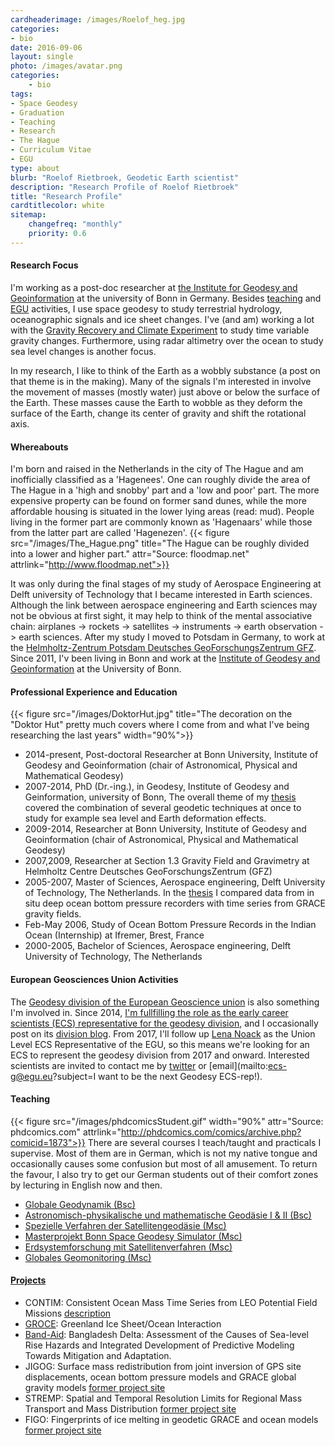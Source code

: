 ```yaml
---
cardheaderimage: /images/Roelof_heg.jpg
categories:
- bio
date: 2016-09-06
layout: single
photo: /images/avatar.png
categories:
    - bio
tags:
- Space Geodesy
- Graduation
- Teaching
- Research
- The Hague
- Curriculum Vitae
- EGU
type: about
blurb: "Roelof Rietbroek, Geodetic Earth scientist"
description: "Research Profile of Roelof Rietbroek"
title: "Research Profile"
cardtitlecolor: white
sitemap:
    changefreq: "monthly"
    priority: 0.6
---
```



#### Research Focus 
I'm working as a post-doc researcher at [the Institute for Geodesy and Geoinformation](http://www.igg.uni-bonn.de) at the university of Bonn in Germany. Besides [teaching](#teaching) and [EGU](#EGU) activities, I use space geodesy to study terrestrial hydrology, oceanographic signals and ice sheet changes. I've (and am) working a lot with the [Gravity Recovery and Climate Experiment](http://grace.jpl.nasa.gov/mission/grace/) to study time variable gravity changes. Furthermore, using radar altimetry over the ocean to study sea level changes is another focus.

In my research, I like to think of the Earth as a wobbly substance (a post on that theme is in the making). Many of the signals I'm interested in involve the movement of masses (mostly water) just above or below the surface of the Earth. These masses cause the Earth to wobble as they deform the surface of the Earth, change its center of gravity and shift the rotational axis. 

#### Whereabouts
I'm born and raised in the Netherlands in the city of The Hague and am inofficially classified as a  'Hagenees'. One can roughly divide the area of The Hague in a 'high and snobby' part and a 'low and poor' part. The more expensive property can be found on former sand dunes, while the more affordable housing is situated in the lower lying areas (read: mud). People living in the former part are commonly known as 'Hagenaars' while those from the latter part are called 'Hagenezen'. 
{{< figure src="/images/The_Hague.png" title="The Hague can be roughly divided into a lower and higher part." attr="Source: floodmap.net" attrlink="http://www.floodmap.net">}}



It was only during the final stages of my study of Aerospace Engineering at Delft university of Technology that I became interested in Earth sciences. Although the link between aerospace engineering and Earth sciences may not be obvious at first sight, it may help to think of the mental associative chain: airplanes -> rockets -> satellites -> instruments -> earth observation -> earth sciences. After my study I moved to Potsdam in Germany, to work at the [Helmholtz-Zentrum Potsdam Deutsches GeoForschungsZentrum GFZ](http://www.gfz-potsdam.de). Since 2011, I'v been living in Bonn and work at the [Institute of Geodesy and Geoinformation](http://www.igg.uni-bonn.de) at the University of Bonn.



#### Professional Experience and Education

{{< figure src="/images/DoktorHut.jpg" title="The decoration on the \"Doktor Hut\" pretty much covers where I come from and what I've being researching the last years" width="90%">}}

* 2014-present, Post-doctoral Researcher at Bonn University, Institute of Geodesy and Geoinformation (chair of Astronomical, Physical and Mathematical Geodesy)
* 2007-2014, PhD (Dr.-ing.), in Geodesy, Institute of Geodesy and Geinformation, university of Bonn, The overall theme of my [thesis](/data/rietbroekPhdThesis2014.pdf) covered the combination of several geodetic techniques at once to study for example sea level and Earth deformation effects.
* 2009-2014, Researcher at Bonn University, Institute of Geodesy and Geoinformation (chair of Astronomical, Physical and Mathematical Geodesy)
* 2007,2009, Researcher at Section 1.3 Gravity Field and Gravimetry at Helmholtz Centre Deutsches GeoForschungsZentrum (GFZ)
* 2005-2007, Master of Sciences, Aerospace engineering, Delft University of Technology, The Netherlands. In the [thesis](/data/ae_rietbroek_2007.pdf) I compared data from in situ deep ocean bottom pressure recorders with time series from GRACE gravity fields.
* Feb-May 2006, Study of Ocean Bottom Pressure Records in the Indian Ocean (Internship) at Ifremer, Brest, France 
* 2000-2005, Bachelor of Sciences, Aerospace engineering, Delft University of Technology, The Netherlands

#### <a name="EGU"></a> European Geosciences Union Activities
The [Geodesy division of the European Geoscience union](http://www.egu.eu/g/home/) is also something I'm involved in. Since 2014, [I'm fullfilling the role as the early career scientists (ECS) representative for the geodesy division](http://blogs.egu.eu/geolog/2016/02/10/geotalk-roelof-rietbroek-early-career-scientist-representative/), and I occasionally post on its [division blog](http://blogs.egu.eu/divisions/g/). From 2017, I'll follow up [Lena Noack](http://www.egu.eu/ecs/representatives/) as the Union Level ECS Representative of the EGU, so this means we're looking for an ECS to represent the geodesy division from 2017 and onward. Interested scientists are invited to contact me by [twitter](https://twitter.com/r_rietje) or [email](mailto:ecs-g@egu.eu?subject=I want to be the next Geodesy ECS-rep!).

#### <a name="teaching"></a> Teaching
{{< figure src="/images/phdcomicsStudent.gif" width="90%" attr="Source: phdcomics.com" attrlink="http://phdcomics.com/comics/archive.php?comicid=1873">}}
There are several courses I teach/taught and practicals I supervise. Most of them are in German, which is not my native tongue and occasionally causes some confusion but most of all amusement. To return the favour, I also try to get our German students out of their comfort zones by lecturing in English now and then.

* [Globale Geodynamik (Bsc)](https://www.gug.uni-bonn.de/studierende/modulbeschreibungen/20161/291_modulbeschreibung_b24_ggd_20161_160324.pdf)
* [Astronomisch-physikalische und mathematische Geodäsie I & II (Bsc)](https://www.gug.uni-bonn.de/studierende/modulbeschreibungen/20152/291-modulbeschreibung-b37-20152-151006.pdf)
* [Spezielle Verfahren der Satellitengeodäsie (Msc)](http://www.igg.uni-bonn.de/apmg/index.php?id=diskretemathe00)
* [Masterprojekt Bonn Space Geodesy Simulator (Msc)](https://www.gug.uni-bonn.de/studierende/modulbeschreibungen/20161/340-modulbeschreibung-m28-sgsb-2016-160330.pdf)
* [Erdsystemforschung mit Satellitenverfahren (Msc)](http://www.igg.uni-bonn.de/apmg/index.php?id=537)
* [Globales Geomonitoring (Msc)](https://www.gug.uni-bonn.de/studierende/modulbeschreibungen/20152/340-modulbeschreibung-m21-20152-150916.pdf)

#### [Projects](/project)
* CONTIM: Consistent Ocean Mass Time Series from LEO Potential Field Missions  [description](/project/contim)
* [GROCE](groce.de): Greenland Ice Sheet/Ocean Interaction 
* [Band-Aid](/project/bandaid): Bangladesh Delta: Assessment of the Causes of Sea-level Rise Hazards and Integrated Development of Predictive Modeling Towards Mitigation and Adaptation.
* JIGOG: Surface mass redistribution from joint inversion of GPS site displacements, ocean bottom pressure models and GRACE global gravity models [former project site](http://massentransporte.de/index.php?id=210)
* STREMP: Spatial and Temporal Resolution Limits for Regional Mass Transport and Mass Distribution [former project site](http://massentransporte.de/index.php?id=199)
* FIGO: Fingerprints of ice melting in geodetic GRACE and ocean models [former project site](http://massentransporte.de/index.php?id=214)

